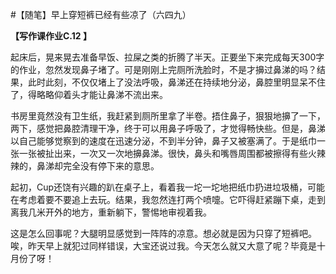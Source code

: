 #【随笔】早上穿短裤已经有些凉了（六四九）

**【写作课作业C.12 】**

起床后，晃来晃去准备早饭、拉屎之类的折腾了半天。正要坐下来完成每天300字的作业，忽然发现鼻子堵了。可是刚刚上完厕所洗脸时，不是才擤过鼻涕的吗？结果，此时此刻，不仅仅堵上了没法呼吸，鼻涕还在持续地分泌，鼻腔里明显呆不住了，得略略仰着头才能让鼻涕不流出来。

书房里竟然没有卫生纸，我赶紧到厕所里拿了半卷。捂住鼻子，狠狠地擤了一下，两下，感觉把鼻腔清理干净，终于可以用鼻子呼吸了，才觉得畅快些。但是，鼻涕以自己能够觉察到的速度在迅速分泌，不到半分钟，鼻子又被塞满了。于是纸巾一张一张被扯出来，一次又一次地擤鼻涕。很快，鼻头和嘴唇周围都被擦得有些火辣辣的，鼻涕却完全没有停下来的意思。

起初，Cup还饶有兴趣的趴在桌子上，看着我一坨一坨地把纸巾扔进垃圾桶，可能在考虑着要不要追上去玩。结果，我忽然连打两个喷嚏。它吓得赶紧蹦下桌，走到离我几米开外的地方，重新躺下，警惕地审视着我。

这是怎么回事呢？大腿明显感觉到一阵阵的凉意。想必就是因为只穿了短裤吧。唉，昨天早上就犯过同样错误，大宝还说过我。今天怎么就又大意了呢？毕竟是十月份了呀！